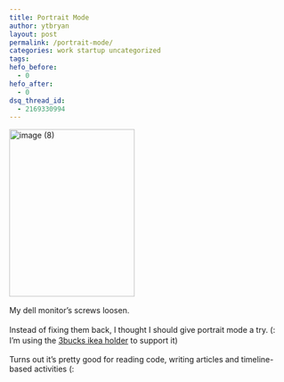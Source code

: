 ```yaml
---
title: Portrait Mode
author: ytbryan
layout: post
permalink: /portrait-mode/
categories: work startup uncategorized
tags:
hefo_before:
  - 0
hefo_after:
  - 0
dsq_thread_id:
  - 2169330994
---
```

[<img class="alignnone size-medium wp-image-983" alt="image (8)" src="http://ytbryan.files.wordpress.com/2013/12/image-8.jpeg?w=225" width="225" height="300" />][1]

<span style="line-height: 1.6;">My dell monitor&#8217;s screws loosen.</span>

Instead of fixing them back, I thought I should give portrait mode a try. (: I&#8217;m<span style="line-height: 1.6;"> using the <a href="http://ytbryan.wordpress.com/2013/08/10/the-three-dollar-macbook-air-holder/">3bucks ikea holder</a> to support it)</span>

Turns out it&#8217;s pretty good for reading code, writing articles and timeline-based activities (:

 [1]: http://ytbryan.files.wordpress.com/2013/12/image-8.jpeg
